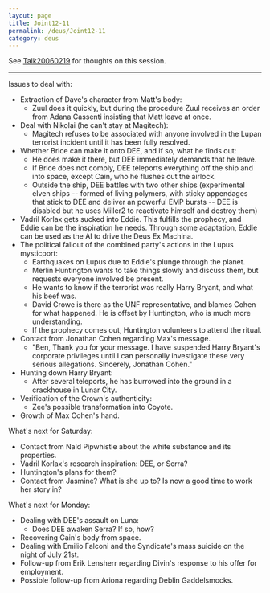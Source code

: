```yaml
---
layout: page
title: Joint12-11
permalink: /deus/Joint12-11
category: deus
---
```

See [Talk20060219](Talk20060219) for thoughts on this session.

-----

Issues to deal with:
* Extraction of Dave's character from Matt's body:
    * Zuul does it quickly, but during the procedure Zuul receives an order from Adana Cassenti insisting that Matt leave at once.
* Deal with Nikolai (he can't stay at Magitech):
    * Magitech refuses to be associated with anyone involved in the Lupan terrorist incident until it has been fully resolved.
* Whether Brice can make it onto DEE, and if so, what he finds out:
    * He does make it there, but DEE immediately demands that he leave.
    * If Brice does not comply, DEE teleports everything off the ship and into space, except Cain, who he flushes out the airlock.
    * Outside the ship, DEE battles with two other ships (experimental elven ships -- formed of living polymers, with sticky appendages that stick to DEE and deliver an powerful EMP bursts -- DEE is disabled but he uses Miller2 to reactivate himself and destroy them)
* Vadril Korlax gets sucked into Eddie. This fulfills the prophecy, and Eddie can be the inspiration he needs. Through some adaptation, Eddie can be used as the AI to drive the Deus Ex Machina.
* The political fallout of the combined party's actions in the Lupus mysticport:
    * Earthquakes on Lupus due to Eddie's plunge through the planet.
    * Merlin Huntington wants to take things slowly and discuss them, but requests everyone involved be present.
    * He wants to know if the terrorist was really Harry Bryant, and what his beef was.
    * David Crowe is there as the UNF representative, and blames Cohen for what happened. He is offset by Huntington, who is much more understanding.
    * If the prophecy comes out, Huntington volunteers to attend the ritual.
* Contact from Jonathan Cohen regarding Max's message.
    * &quot;Ben, Thank you for your message. I have suspended Harry Bryant's corporate privileges until I can personally investigate these very serious allegations. Sincerely, Jonathan Cohen.&quot;
* Hunting down Harry Bryant:
    * After several teleports, he has burrowed into the ground in a crackhouse in Lunar City.
* Verification of the Crown's authenticity:
    * Zee's possible transformation into Coyote.
* Growth of Max Cohen's hand.

What's next for Saturday:
* Contact from Nald Pipwhistle about the white substance and its properties.
* Vadril Korlax's research inspiration: DEE, or Serra?
* Huntington's plans for them?
* Contact from Jasmine? What is she up to? Is now a good time to work her story in?

What's next for Monday:
* Dealing with DEE's assault on Luna:
    * Does DEE awaken Serra? If so, how?
* Recovering Cain's body from space.
* Dealing with Emilio Falconi and the Syndicate's mass suicide on the night of July 21st.
* Follow-up from Erik Lensherr regarding Divin's response to his offer for employment.
* Possible follow-up from Ariona regarding Deblin Gaddelsmocks.

